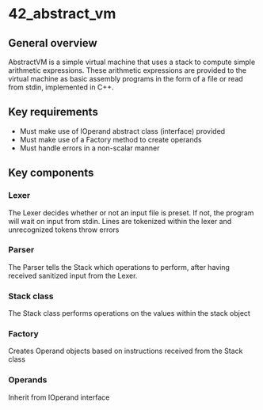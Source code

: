 # 42_abstract_vm
## General overview
AbstractVM is a simple virtual machine that uses a stack to compute simple arithmetic expressions.
These arithmetic expressions are provided to the virtual machine as basic assembly programs in the form of a file or read from stdin, implemented in C++.

## Key requirements
- Must make use of IOperand abstract class (interface) provided
- Must make use of a Factory method to create operands
- Must handle errors in a non-scalar manner

## Key components
### Lexer<br>
The Lexer decides whether or not an input file is preset. If not, the program will wait on input from stdin. 
Lines are tokenized within the lexer and unrecognized tokens throw errors
### Parser
The Parser tells the Stack which operations to perform, after having received sanitized input from the Lexer.
### Stack class
The Stack class performs operations on the values within the stack object
### Factory
Creates Operand objects based on instructions received from the Stack class
### Operands
Inherit from IOperand interface
